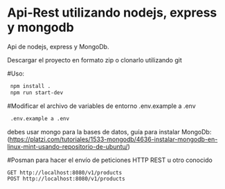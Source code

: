 # Api-Rest utilizando nodejs, express y mongodb
Api de nodejs, express y MongoDb. 

Descargar el proyecto en formato zip o clonarlo utilizando git

#Uso:
```bash
 npm install .
 npm run start-dev
```

#Modificar el archivo de variables de entorno .env.example a .env
```bash
 .env.example a .env
```

debes usar mongo para la bases de datos, guía para instalar MongoDb: (https://platzi.com/tutoriales/1533-mongodb/4636-instalar-mongodb-en-linux-mint-usando-repositorio-de-ubuntu/) 


#Posman para hacer el envío de peticiones HTTP REST u otro conocido
 ```bash
 GET http://localhost:8080/v1/products
 POST http://localhost:8080/v1/products
 
```
